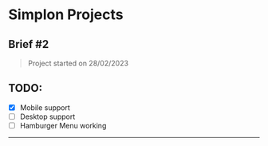 # Simplon Projects

## Brief #2 
> Project started on 28/02/2023

**TODO:**
----------

- [x] Mobile support
- [ ] Desktop support
- [ ] Hamburger Menu working
----------
